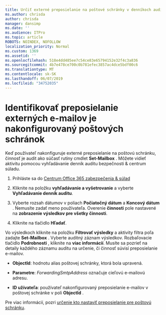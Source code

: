 ```yaml
---
title: Určiť externé preposielanie na poštové schránky v denníkoch auditu
ms.author: chrisda
author: chrisda
manager: dansimp
ms.date: ''
ms.audience: ITPro
ms.topic: article
ROBOTS: NOINDEX, NOFOLLOW
localization_priority: Normal
ms.custom: 1369
ms.assetid: ''
ms.openlocfilehash: 518e4dd485ee7c54ce83e65794152e32f4c3a836
ms.sourcegitcommit: 4b7e478ce700c0b781efec3857ac4dce5bdf00c6
ms.translationtype: MT
ms.contentlocale: sk-SK
ms.lasthandoff: 06/07/2019
ms.locfileid: "34752035"
---
```

# <a name="identify-when-external-email-forwarding-is-configured-on-mailboxes"></a>Identifikovať preposielanie externých e-mailov je nakonfigurovaný poštových schránok

Keď používateľ nakonfiguruje externé preposielanie na poštovú schránku, činnosť je audit ako súčasť rutiny cmdlet **Set-Mailbox** . Môžete vidieť aktivitu pomocou vyhľadávanie denník auditu bezpečnosti & centrum súladu.

1. Prihláste sa do [Centrum Office 365 zabezpečenia & súlad](https://protection.office.com/)

2. Kliknite na položku **vyhľadávanie a vyšetrovanie** a vyberte **Vyhľadávanie denník auditu**.

3. Vyberte rozsah dátumov v poliach **Počiatočný dátum** a **Koncový dátum** . Nemusíte zadať meno používateľa. Overenie **činnosti** pole nastavené na **zobrazenie výsledkov pre všetky činnosti**.

4. Kliknite na tlačidlo **Hľadať**.

Vo výsledkoch kliknite na položku **Filtrovať výsledky** a aktivity filtra poľa zadajte **Set-Mailbox** . Vyberte auditný záznam výsledkov. Rozbaľovacie tlačidlo **Podrobnosti** , kliknite na **viac informácií**. Musíte sa pozrieť na detaily každého záznamu auditu na určenie, či činnosť súvisí preposielanie e-mailov.

- **ObjectId**: hodnotu alias poštovej schránky, ktorá bola upravená.

- **Parametre**: _ForwardingSmtpAddress_ označuje cieľovú e-mailovú adresu.

- **ID užívateľa**: používateľ nakonfigurovaný preposielanie e-mailov v poštovej schránke v poli **ObjectId** .

Pre viac informácií, pozri [určenie kto nastaviť preposielanie pre poštovú schránku](https://docs.microsoft.com/office365/securitycompliance/auditing-troubleshooting-scenarios#determining-who-set-up-email-forwarding-for-a-mailbox).
